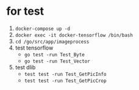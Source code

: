 # for test

1. `docker-compose up -d`
2. `docker exec -it docker-tensorflow /bin/bash`
3. `cd /go/src/app/imageprocess`
4. test tensorflow
	- `go test -run Test_Byte`
	- `go test -run Test_Vector`
5. test dlib
	- `test test -run Test_GetPicInfo`
	- `test test -run Test_GetPicCrop`